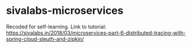 # sivalabs-microservices
Recoded for self-learning.
Link to tutorial: https://sivalabs.in/2018/03/microservices-part-6-distributed-tracing-with-spring-cloud-sleuth-and-zipkin/
